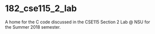 # 182_cse115_2_lab
A home for the C code discussed in the CSE115 Section 2 Lab @ NSU for the Summer 2018 semester.
